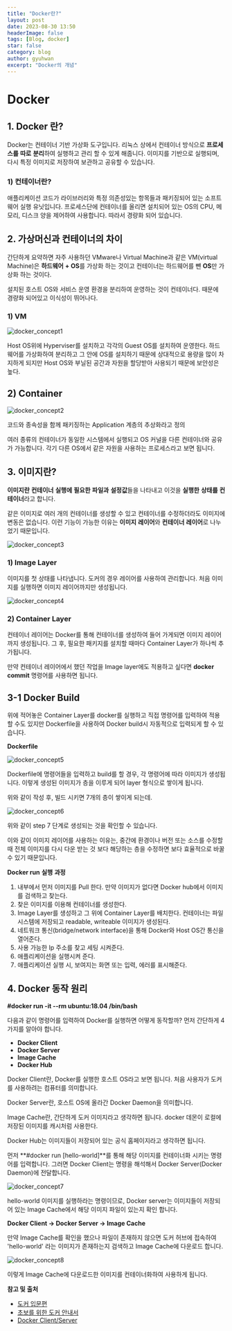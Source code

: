 ```yaml
---
title: "Docker란?"
layout: post
date: 2023-08-30 13:50
headerImage: false
tags: [Blog, docker]
star: false
category: blog
author: gyuhwan
excerpt: "Docker의 개념"
---
```


# Docker



## 1. Docker 란?

Docker는 컨테이너 기반 가상화 도구입니다. 리눅스 상에서 컨테이너 방식으로 **프로세스를** **따로** **분리**하여 실행하고 관리 할 수 있게 해줍니다. 이미지를 기반으로 실행되며, 다시 특정 이미지로 저장하여 보관하고 공유할 수 있습니다.

 

### 1) 컨테이너란?

애플리케이션 코드가 라이브러리와 특정 의존성있는 항목들과 패키징되어 있는 소프트웨어 실행 유닛입니다. 프로세스단에 컨테이너를 올리면 설치되어 있는 OS의 CPU, 메모리, 디스크 양을 제어하여 사용합니다. 따라서 경량화 되어 있습니다.

 

## 2. 가상머신과 컨테이너의 차이

간단하게 요약하면 자주 사용하던 VMware나 Virtual Machine과 같은 VM(virtual Machine)은 **하드웨어** **+ OS**를 가상화 하는 것이고 컨테이너는 하드웨어를 뺀 **OS**만 가상화 하는 것이다. 

설치된 호스트 OS와 서비스 운영 환경을 분리하여 운영하는 것이 컨테이너다. 때문에 경량화 되어있고 이식성이 뛰어나다.

 

### 1) VM

![docker_concept1](/assets/images/concept/docker_concept1.png)

Host OS위에 Hyperviser를 설치하고 각각의 Guest OS를 설치하여 운영한다. 하드웨어를 가상화하여 분리하고 그 안에 OS를 설치하기 때문에 상대적으로 용량을 많이 차지하게 되지만 Host OS와 부닐된 공간과 자원을 할당받아 사용되기 때문에 보안성은 높다.

 

## 2) Container

![docker_concept2](/assets/images/concept/docker_concept2.png)

코드와 종속성을 함께 패키징하는 Application 계층의 추상화라고 정의

여러 종류의 컨테이너가 동일한 시스템에서 실행되고 OS 커널을 다른 컨테이너와 공유가 가능합니다. 각기 다른 OS에서 같은 자원을 사용하는 프로세스라고 보면 됩니다.

 

## 3. 이미지란?

**이미지란** **컨테이너** **실행에** **필요한** **파일과** **설정값**들을 나타내고 이것을 **실행한** **상태를** **컨테이너**라고 합니다.

같은 이미지로 여러 개의 컨테이너를 생성할 수 있고 컨테이너를 수정하더라도 이미지에 변동은 없습니다. 이런 기능이 가능한 이유는 **이미지** **레이어**와 **컨테이너** **레이어**로 나누었기 때문입니다.

 

![docker_concept3](/assets/images/concept/docker_concept3.png)

### 1) Image Layer

이미지를 첫 상태를 나타냅니다. 도커의 경우 레이어를 사용하여 관리합니다. 처음 이미지를 실행하면 이미지 레이어까지만 생성됩니다.

 

 

![docker_concept4](/assets/images/concept/docker_concept4.png)

 

### 2) Container Layer

컨테이너 레이어는 Docker를 통해 컨테이너를 생성하여 들어 가게되면 이미지 레이어까지 생성됩니다. 그 후, 필요한 패키지를 설치할 때마다 Container Layer가 하나씩 추가됩니다.

만약 컨테이너 레이어에서 했던 작업을 Image layer에도 적용하고 싶다면 **docker commit** 명령어를 사용하면 됩니다.

  

## 3-1 Docker Build

위에 적어놓은 Container Layer를 docker를 실행하고 직접 명령어를 입력하여 적용할 수도 있지만 Dockerfile을 사용하여 Docker build시 자동적으로 입력되게 할 수 있습니다.

 

**Dockerfile**

![docker_concept5](/assets/images/concept/docker_concept5.png)

Dockerfile에 명령어들을 입력하고 build를 할 경우, 각 명령어에 따라 이미지가 생성됩니다. 이렇게 생성된 이미지가 층을 이루게 되어 layer 형식으로 쌓이게 됩니다.

위와 같이 작성 후, 빌드 시키면 7개의 층이 쌓이게 되는데.

![docker_concept6](/assets/images/concept/docker_concept6.png)

위와 같이 step 7 단계로 생성되는 것을 확인할 수 있습니다.

이와 같이 이미지 레이어를 사용하는 이유는, 중간에 환경이나 버전 또는 소스를 수정할 때 전체 이미지를 다시 다운 받는 것 보다 해당하는 층을 수정하면 보다 효율적으로 바꿀 수 있기 때문입니다.

 

**Docker run** **실행** **과정**

1. 내부에서 먼저 이미지를 Pull 한다. 만약 이미지가 없다면 Docker hub에서 이미지를 검색하고 찾는다.
2. 찾은 이미지를 이용해 컨테이너를 생성한다.
3. Image     Layer를 생성하고 그 위에 Container Layer를 배치한다. 컨테이너는 파일 시스템에 저장되고 readable,     writeable 이미지가 생성된다.
4. 네트워크 통신(bridge/network     interface)을 통해 Docker와 Host OS간 통신을 열어준다.
5. 사용 가능한 Ip 주소를 찾고 세팅 시켜준다.
6. 애플리케이션을 실행시켜 준다.
7. 애플리케이션 실행 시, 보여지는 화면 또는 입력, 에러를 표시해준다.

## 4. Docker 동작 원리

**#docker run -it --rm ubuntu:18.04 /bin/bash**

다음과 같이 명령어를 입력하여 Docker를 실행하면 어떻게 동작할까? 먼저 간단하게 4가지를 알아야 합니다.

- **Docker     Client**
- **Docker     Server**
- **Image     Cache**
- **Docker     Hub**

 

Docker Client란, Docker를 실행한 호스트 OS라고 보면 됩니다. 처음 사용자가 도커를 사용하려는 컴퓨터를 의미합니다.

Docker Server란, 호스트 OS에 올라간 Docker Daemon을 의미합니다.

Image Cache란, 간단하게 도커 이미지라고 생각하면 됩니다. docker 데몬이 로컬에 저장된 이미지를 캐시처럼 사용한다.

Docker Hub는 이미지들이 저장되어 있는 공식 홈페이지라고 생각하면 됩니다.

 

먼저 **#docker run [hello-world]**를 통해 해당 이미지를 컨테이너화 시키는 명령어를 입력합니다. 그러면 Docker Client는 명령을 해석해서 Docker Server(Docker Daemon)에 전달합니다.

 

 ![docker_concept7](/assets/images/concept/docker_concept7.png)

 hello-world 이미지를 실행하라는 명령이므로, Docker server는 이미지들이 저장되어 있는 Image Cache에서 해당 이미지 파일이 있는지 확인 합니다.

 

**Docker Client -> Docker Server -> Image Cache**

 

만약 Image Cache를 확인을 했으나 파일이 존재하지 않으면 도커 허브에 접속하여 'hello-world' 라는 이미지가 존재하는지 검색하고 Image Cache에 다운로드 합니다.

 

 ![docker_concept8](/assets/images/concept/docker_concept8.png)
 

이렇게 Image Cache에 다운로드한 이미지를 컨테이너화하여 사용하게 됩니다.

 

**참고 및 출처** 

- [도커 입문편](https://www.44bits.io/ko/post/easy-deploy-with-docker#도커-이미지docker-image-기초)
- [초보를 위한 도커 안내서](https://subicura.com/2017/02/10/docker-guide-for-beginners-create-image-and-deploy.html)
- [Docker Client/Server](https://macro.tistory.com/entry/Docker-Client-Server-Docker-Hub-관계-docker-run-명령)